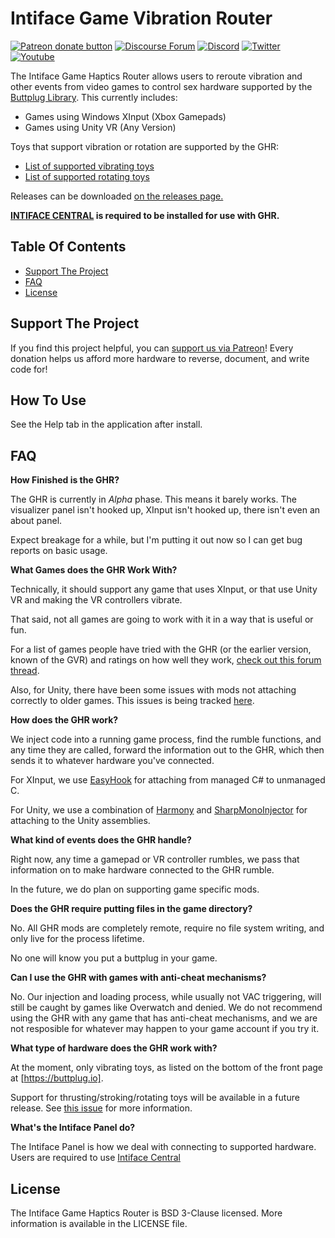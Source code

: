 # Intiface Game Vibration Router

[![Patreon donate button](https://img.shields.io/badge/patreon-donate-yellow.svg)](https://www.patreon.com/qdot)
[![Discourse Forum](https://img.shields.io/badge/discourse-forum-blue.svg)](https://discuss.buttplug.io)
[![Discord](https://img.shields.io/discord/353303527587708932.svg?logo=discord)](https://discord.buttplug.io)
[![Twitter](https://img.shields.io/twitter/follow/buttplugio.svg?style=social&logo=twitter)](https://twitter.com/buttplugio)
[![Youtube](https://img.shields.io/badge/-youtube-red.svg)](https://youtube.buttplug.io)

The Intiface Game Haptics Router allows users to reroute vibration and other events from video games
to control sex hardware supported by the [Buttplug Library](https://buttplug.io). This currently
includes:

- Games using Windows XInput (Xbox Gamepads)
- Games using Unity VR (Any Version)

Toys that support vibration or rotation are supported by the GHR:

- [List of supported vibrating toys](https://iostindex.com/?filter0Features=OutputsVibrators&filter1ButtplugSupport=4)
- [List of supported rotating toys](https://iostindex.com/?filter0Features=OutputsRotators&filter1ButtplugSupport=4)

Releases can be downloaded [on the releases page.](https://github.com/intiface/intiface-game-haptics-router/releases)

**[INTIFACE CENTRAL](https://intiface.com/central) is required to be installed for use with GHR.**

## Table Of Contents

- [Support The Project](#support-the-project)
- [FAQ](#faq)
- [License](#license)

## Support The Project

If you find this project helpful, you can [support us via Patreon](http://patreon.com/qdot)! Every
donation helps us afford more hardware to reverse, document, and write code for!

## How To Use

See the Help tab in the application after install.

## FAQ

**How Finished is the GHR?**

The GHR is currently in *Alpha* phase. This means it barely works. The visualizer panel isn't hooked
up, XInput isn't hooked up, there isn't even an about panel. 

Expect breakage for a while, but I'm putting it out now so I can get bug reports on basic usage.

**What Games does the GHR Work With?**

Technically, it should support any game that uses XInput, or that use Unity VR and making the VR
controllers vibrate.

That said, not all games are going to work with it in a way that is useful or fun.

For a list of games people have tried with the GHR (or the earlier version, known of the GVR) and
ratings on how well they work, [check out this forum
thread](https://metafetish.club/t/game-haptics-router-compatibility-thread/105/7).

Also, for Unity, there have been some issues with mods not attaching correctly to older games. This
issues is being tracked [here](https://github.com/intiface/intiface-game-haptics-router/issues/2).

**How does the GHR work?**

We inject code into a running game process, find the rumble functions, and any time they are called,
forward the information out to the GHR, which then sends it to whatever hardware you've connected.

For XInput, we use [EasyHook](https://easyhook.github.io/) for attaching from managed C# to
unmanaged C.

For Unity, we use a combination of [Harmony](https://github.com/pardeike/Harmony/) and
[SharpMonoInjector](https://github.com/warbler/SharpMonoInjector) for attaching to the Unity
assemblies.

**What kind of events does the GHR handle?**

Right now, any time a gamepad or VR controller rumbles, we pass that information on to make hardware
connected to the GHR rumble.

In the future, we do plan on supporting game specific mods.

**Does the GHR require putting files in the game directory?**

No. All GHR mods are completely remote, require no file system writing, and only live for the
process lifetime. 

No one will know you put a buttplug in your game.

**Can I use the GHR with games with anti-cheat mechanisms?**

No. Our injection and loading process, while usually not VAC triggering, will still be caught by
games like Overwatch and denied. We do not recommend using the GHR with any game that has anti-cheat
mechanisms, and we are not resposible for whatever may happen to your game account if you try it.

**What type of hardware does the GHR work with?**

At the moment, only vibrating toys, as listed on the bottom of the front page at
[https://buttplug.io]. 

Support for thrusting/stroking/rotating toys will be available in a future release. See [this
issue](https://github.com/intiface/intiface-game-haptics-router/issues/1) for more information.

**What's the Intiface Panel do?**

The Intiface Panel is how we deal with connecting to supported hardware. Users are required to use [Intiface Central](https://intiface.com/central)

## License

The Intiface Game Haptics Router is BSD 3-Clause licensed. More
information is available in the LICENSE file.

